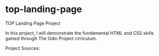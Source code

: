 # top-landing-page
TOP Landing Page Project

In this project, I will demonstrate the fundamental HTML and CSS skills gained through The Odin Project cirriculum.

Project Sources:
